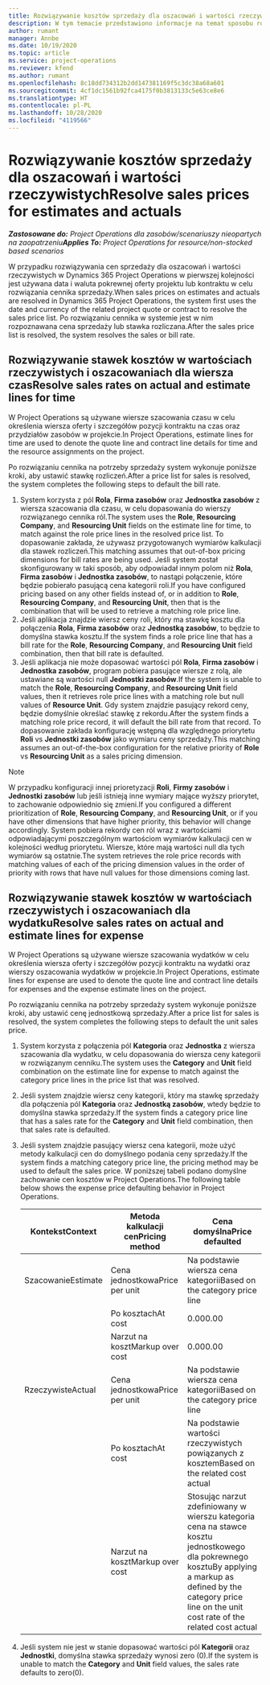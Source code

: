 ```yaml
---
title: Rozwiązywanie kosztów sprzedaży dla oszacowań i wartości rzeczywistych
description: W tym temacie przedstawiono informacje na temat sposobu rozwiązywania stawek sprzedaży na szacunkach i wartościach rzeczywistych.
author: rumant
manager: Annbe
ms.date: 10/19/2020
ms.topic: article
ms.service: project-operations
ms.reviewer: kfend
ms.author: rumant
ms.openlocfilehash: 8c18dd734312b2dd147381169f5c3dc38a68a601
ms.sourcegitcommit: 4cf1dc1561b92fca4175f0b3813133c5e63ce8e6
ms.translationtype: HT
ms.contentlocale: pl-PL
ms.lasthandoff: 10/28/2020
ms.locfileid: "4119566"
---
```

# <a name="resolve-sales-prices-for-estimates-and-actuals"></a><span data-ttu-id="14813-103">Rozwiązywanie kosztów sprzedaży dla oszacowań i wartości rzeczywistych</span><span class="sxs-lookup"><span data-stu-id="14813-103">Resolve sales prices for estimates and actuals</span></span>

<span data-ttu-id="14813-104">_**Zastosowane do:** Project Operations dla zasobów/scenariuszy nieopartych na zaopatrzeniu_</span><span class="sxs-lookup"><span data-stu-id="14813-104">_**Applies To:** Project Operations for resource/non-stocked based scenarios_</span></span>

<span data-ttu-id="14813-105">W przypadku rozwiązywania cen sprzedaży dla oszacowań i wartości rzeczywistych w Dynamics 365 Project Operations w pierwszej kolejności jest używana data i waluta pokrewnej oferty projektu lub kontraktu w celu rozwiązania cennika sprzedaży.</span><span class="sxs-lookup"><span data-stu-id="14813-105">When sales prices on estimates and actuals are resolved in Dynamics 365 Project Operations, the system first uses the date and currency of the related project quote or contract to resolve the sales price list.</span></span> <span data-ttu-id="14813-106">Po rozwiązaniu cennika w systemie jest w nim rozpoznawana cena sprzedaży lub stawka rozliczana.</span><span class="sxs-lookup"><span data-stu-id="14813-106">After the sales price list is resolved, the system resolves the sales or bill rate.</span></span>

## <a name="resolve-sales-rates-on-actual-and-estimate-lines-for-time"></a><span data-ttu-id="14813-107">Rozwiązywanie stawek kosztów w wartościach rzeczywistych i oszacowaniach dla wiersza czas</span><span class="sxs-lookup"><span data-stu-id="14813-107">Resolve sales rates on actual and estimate lines for time</span></span>

<span data-ttu-id="14813-108">W Project Operations są używane wiersze szacowania czasu w celu określenia wiersza oferty i szczegółów pozycji kontraktu na czas oraz przydziałów zasobów w projekcie.</span><span class="sxs-lookup"><span data-stu-id="14813-108">In Project Operations, estimate lines for time are used to denote the quote line and contract line details for time and the resource assignments on the project.</span></span>

<span data-ttu-id="14813-109">Po rozwiązaniu cennika na potrzeby sprzedaży system wykonuje poniższe kroki, aby ustawić stawkę rozliczeń.</span><span class="sxs-lookup"><span data-stu-id="14813-109">After a price list for sales is resolved, the system completes the following steps to default the bill rate.</span></span>

1. <span data-ttu-id="14813-110">System korzysta z pól **Rola**, **Firma zasobów** oraz **Jednostka zasobów** z wiersza szacowania dla czasu, w celu dopasowania do wierszy rozwiązanego cennika ról.</span><span class="sxs-lookup"><span data-stu-id="14813-110">The system uses the **Role**, **Resourcing Company**, and **Resourcing Unit** fields on the estimate line for time, to match against the role price lines in the resolved price list.</span></span> <span data-ttu-id="14813-111">To dopasowanie zakłada, że używasz przygotowanych wymiarów kalkulacji dla stawek rozliczeń.</span><span class="sxs-lookup"><span data-stu-id="14813-111">This matching assumes that out-of-box pricing dimensions for bill rates are being used.</span></span> <span data-ttu-id="14813-112">Jeśli system został skonfigurowany w taki sposób, aby odpowiadał innym polom niż **Rola**, **Firma zasobów** i **Jednostka zasobów**, to nastąpi połączenie, które będzie pobierało pasującą cena kategorii roli.</span><span class="sxs-lookup"><span data-stu-id="14813-112">If you have configured pricing based on any other fields instead of, or in addition to **Role**, **Resourcing Company**, and **Resourcing Unit**, then that is the combination that will be used to retrieve a matching role price line.</span></span>
2. <span data-ttu-id="14813-113">Jeśli aplikacja znajdzie wiersz ceny roli, który ma stawkę kosztu dla połączenia **Rola**, **Firma zasobów** oraz **Jednostką zasobów**, to będzie to domyślna stawka kosztu.</span><span class="sxs-lookup"><span data-stu-id="14813-113">If the system finds a role price line that has a bill rate for the **Role**, **Resourcing Company**, and **Resourcing Unit** field combination, then that bill rate is defaulted.</span></span>
3. <span data-ttu-id="14813-114">Jeśli aplikacja nie może dopasować wartości pól **Rola**, **Firma zasobów** i **Jednostka zasobów**, program pobiera pasujące wiersze z rolą, ale ustawiane są wartości null **Jednostki zasobów**.</span><span class="sxs-lookup"><span data-stu-id="14813-114">If the system is unable to match the **Role**, **Resourcing Company**, and **Resourcing Unit** field values, then it retrieves role price lines with a matching role but null values of **Resource Unit**.</span></span> <span data-ttu-id="14813-115">Gdy system znajdzie pasujący rekord ceny, będzie domyślnie określać stawkę z rekordu.</span><span class="sxs-lookup"><span data-stu-id="14813-115">After the system finds a matching role price record, it will default the bill rate from that record.</span></span> <span data-ttu-id="14813-116">To dopasowanie zakłada konfigurację wstępną dla względnego priorytetu **Roli** vs **Jednostki zasobów** jako wymiaru ceny sprzedaży.</span><span class="sxs-lookup"><span data-stu-id="14813-116">This matching assumes an out-of-the-box configuration for the relative priority of **Role** vs **Resourcing Unit** as a sales pricing dimension.</span></span>

> [!NOTE]
> <span data-ttu-id="14813-117">W przypadku konfiguracji innej prioretyzacji **Roli**, **Firmy zasobów** i **Jednostki zasobów** lub jeśli istnieją inne wymiary mające wyższy priorytet, to zachowanie odpowiednio się zmieni.</span><span class="sxs-lookup"><span data-stu-id="14813-117">If you configured a different prioritization of **Role**, **Resourcing Company**, and **Resourcing Unit**, or if you have other dimensions that have higher priority, this behavior will change accordingly.</span></span> <span data-ttu-id="14813-118">System pobiera rekordy cen ról wraz z wartościami odpowiadającymi poszczególnym wartościom wymiarów kalkulacji cen w kolejności według priorytetu. Wiersze, które mają wartości null dla tych wymiarów są ostatnie.</span><span class="sxs-lookup"><span data-stu-id="14813-118">The system retrieves the role price records with matching values of each of the pricing dimension values in the order of priority with rows that have null values for those dimensions coming last.</span></span>

## <a name="resolve-sales-rates-on-actual-and-estimate-lines-for-expense"></a><span data-ttu-id="14813-119">Rozwiązywanie stawek kosztów w wartościach rzeczywistych i oszacowaniach dla wydatku</span><span class="sxs-lookup"><span data-stu-id="14813-119">Resolve sales rates on actual and estimate lines for expense</span></span>

<span data-ttu-id="14813-120">W Project Operations są używane wiersze szacowania wydatków w celu określenia wiersza oferty i szczegółów pozycji kontraktu na wydatki oraz wierszy oszacowania wydatków w projekcie.</span><span class="sxs-lookup"><span data-stu-id="14813-120">In Project Operations, estimate lines for expense are used to denote the quote line and contract line details for expenses and the expense estimate lines on the project.</span></span>

<span data-ttu-id="14813-121">Po rozwiązaniu cennika na potrzeby sprzedaży system wykonuje poniższe kroki, aby ustawić cenę jednostkową sprzedaży.</span><span class="sxs-lookup"><span data-stu-id="14813-121">After a price list for sales is resolved, the system completes the following steps to default the unit sales price.</span></span>

1. <span data-ttu-id="14813-122">System korzysta z połączenia pól **Kategoria** oraz **Jednostka** z wiersza szacowania dla wydatku, w celu dopasowania do wiersza ceny kategorii w rozwiązanym cenniku.</span><span class="sxs-lookup"><span data-stu-id="14813-122">The system uses the **Category** and **Unit** field combination on the estimate line for expense to match against the category price lines in the price list that was resolved.</span></span>
2. <span data-ttu-id="14813-123">Jeśli system znajdzie wiersz ceny kategorii, który ma stawkę sprzedaży dla połączenia pól **Kategoria** oraz **Jednostką zasobów**, wtedy będzie to domyślna stawka sprzedaży.</span><span class="sxs-lookup"><span data-stu-id="14813-123">If the system finds a category price line that has a sales rate for the **Category** and **Unit** field combination, then that sales rate is defaulted.</span></span>
3. <span data-ttu-id="14813-124">Jeśli system znajdzie pasujący wiersz cena kategorii, może użyć metody kalkulacji cen do domyślnego podania ceny sprzedaży.</span><span class="sxs-lookup"><span data-stu-id="14813-124">If the system finds a matching category price line, the pricing method may be used to default the sales price.</span></span> <span data-ttu-id="14813-125">W poniższej tabeli podano domyślne zachowanie cen kosztów w Project Operations.</span><span class="sxs-lookup"><span data-stu-id="14813-125">The following table below shows the expense price defaulting behavior in Project Operations.</span></span>

    | <span data-ttu-id="14813-126">Kontekst</span><span class="sxs-lookup"><span data-stu-id="14813-126">Context</span></span> | <span data-ttu-id="14813-127">Metoda kalkulacji cen</span><span class="sxs-lookup"><span data-stu-id="14813-127">Pricing method</span></span> | <span data-ttu-id="14813-128">Cena domyślna</span><span class="sxs-lookup"><span data-stu-id="14813-128">Price defaulted</span></span> |
    | --- | --- | --- |
    | <span data-ttu-id="14813-129">Szacowanie</span><span class="sxs-lookup"><span data-stu-id="14813-129">Estimate</span></span> | <span data-ttu-id="14813-130">Cena jednostkowa</span><span class="sxs-lookup"><span data-stu-id="14813-130">Price per unit</span></span> | <span data-ttu-id="14813-131">Na podstawie wiersza cena kategorii</span><span class="sxs-lookup"><span data-stu-id="14813-131">Based on the category price line</span></span> |
    | &nbsp; | <span data-ttu-id="14813-132">Po kosztach</span><span class="sxs-lookup"><span data-stu-id="14813-132">At cost</span></span> | <span data-ttu-id="14813-133">0.00</span><span class="sxs-lookup"><span data-stu-id="14813-133">0.00</span></span> |
    | &nbsp; | <span data-ttu-id="14813-134">Narzut na koszt</span><span class="sxs-lookup"><span data-stu-id="14813-134">Markup over cost</span></span> | <span data-ttu-id="14813-135">0.00</span><span class="sxs-lookup"><span data-stu-id="14813-135">0.00</span></span> |
    | <span data-ttu-id="14813-136">Rzeczywiste</span><span class="sxs-lookup"><span data-stu-id="14813-136">Actual</span></span> | <span data-ttu-id="14813-137">Cena jednostkowa</span><span class="sxs-lookup"><span data-stu-id="14813-137">Price per unit</span></span> | <span data-ttu-id="14813-138">Na podstawie wiersza cena kategorii</span><span class="sxs-lookup"><span data-stu-id="14813-138">Based on the category price line</span></span> |
    | &nbsp; | <span data-ttu-id="14813-139">Po kosztach</span><span class="sxs-lookup"><span data-stu-id="14813-139">At cost</span></span> | <span data-ttu-id="14813-140">Na podstawie wartości rzeczywistych powiązanych z kosztem</span><span class="sxs-lookup"><span data-stu-id="14813-140">Based on the related cost actual</span></span> |
    | &nbsp; | <span data-ttu-id="14813-141">Narzut na koszt</span><span class="sxs-lookup"><span data-stu-id="14813-141">Markup over cost</span></span> | <span data-ttu-id="14813-142">Stosując narzut zdefiniowany w wierszu kategoria cena na stawce kosztu jednostkowego dla pokrewnego kosztu</span><span class="sxs-lookup"><span data-stu-id="14813-142">By applying a markup as defined by the category price line on the unit cost rate of the related cost actual</span></span> |

4. <span data-ttu-id="14813-143">Jeśli system nie jest w stanie dopasować wartości pól **Kategorii** oraz **Jednostki**, domyślna stawka sprzedaży wynosi zero (0).</span><span class="sxs-lookup"><span data-stu-id="14813-143">If the system is unable to match the **Category** and **Unit** field values, the sales rate defaults to zero(0).</span></span>

